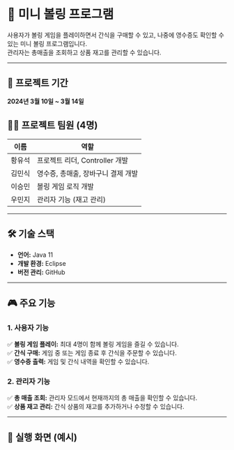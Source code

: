 # 🎳 미니 볼링 프로그램

사용자가 볼링 게임을 플레이하면서 간식을 구매할 수 있고, 나중에 영수증도 확인할 수 있는 미니 볼링 프로그램입니다.  
관리자는 총매출을 조회하고 상품 재고를 관리할 수 있습니다.

---

## 📆 프로젝트 기간
**2024년 3월 10일 ~ 3월 14일**

## 👨‍💻 프로젝트 팀원 (4명)
| 이름  | 역할 |
|-------|----------------|
| 황유석 | 프로젝트 리더, Controller 개발 |
| 김민식 | 영수증, 총매출, 장바구니 결제 개발 |
| 이승민 | 볼링 게임 로직 개발 |
| 우민지 | 관리자 기능 (재고 관리) |

---

## 🛠️ 기술 스택
- **언어:** Java 11
- **개발 환경:** Eclipse
- **버전 관리:** GitHub

---

## 🎮 주요 기능

### 1. **사용자 기능**
✅ **볼링 게임 플레이:** 최대 4명이 함께 볼링 게임을 즐길 수 있습니다.  
✅ **간식 구매:** 게임 중 또는 게임 종료 후 간식을 주문할 수 있습니다.  
✅ **영수증 출력:** 게임 및 간식 내역을 확인할 수 있습니다.  

### 2. **관리자 기능**
✅ **총 매출 조회:** 관리자 모드에서 현재까지의 총 매출을 확인할 수 있습니다.  
✅ **상품 재고 관리:** 간식 상품의 재고를 추가하거나 수정할 수 있습니다.  

---

## 📸 실행 화면 (예시)
